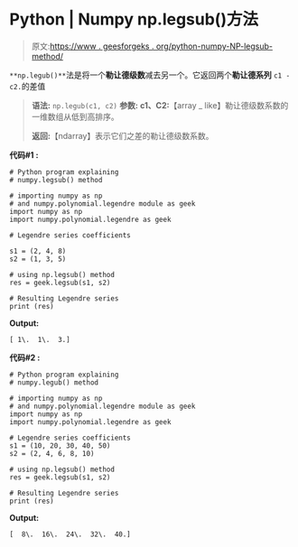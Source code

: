 # Python | Numpy np.legsub()方法

> 原文:[https://www . geesforgeks . org/python-numpy-NP-legsub-method/](https://www.geeksforgeeks.org/python-numpy-np-legsub-method/)

`**np.legub()**`法是将一个**勒让德级数**减去另一个。它返回两个**勒让德系列** `c1 - c2.`的差值

> **语法:** `np.legub(c1, c2)`
> **参数:**
> **c1、C2:**【array _ like】勒让德级数系数的一维数组从低到高排序。
> 
> **返回:**【ndarray】表示它们之差的勒让德级数系数。

**代码#1 :**

```
# Python program explaining
# numpy.legsub() method 

# importing numpy as np  
# and numpy.polynomial.legendre module as geek 
import numpy as np 
import numpy.polynomial.legendre as geek

# Legendre series coefficients

s1 = (2, 4, 8) 
s2 = (1, 3, 5)   

# using np.legsub() method 
res = geek.legsub(s1, s2) 

# Resulting Legendre series
print (res) 
```

**Output:**

```
[ 1\.  1\.  3.]

```

**代码#2 :**

```
# Python program explaining
# numpy.legub() method 

# importing numpy as np  
# and numpy.polynomial.legendre module as geek 
import numpy as np 
import numpy.polynomial.legendre as geek

# Legendre series coefficients
s1 = (10, 20, 30, 40, 50) 
s2 = (2, 4, 6, 8, 10)    

# using np.legsub() method 
res = geek.legsub(s1, s2) 

# Resulting Legendre series
print (res) 
```

**Output:**

```
[  8\.  16\.  24\.  32\.  40.]

```